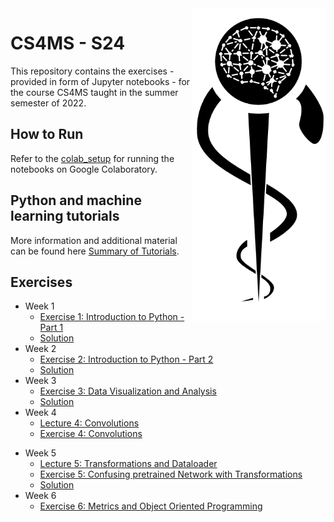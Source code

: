 <img src="images/logo_CS_MS_final.png" height="500" align="right"> 

# CS4MS - S24

This repository contains the exercises - provided in form of Jupyter notebooks - for the course CS4MS taught in the summer semester of 2022.

## How to Run

Refer to the [colab_setup](documents/ColabSetup.md) for running the notebooks on Google Colaboratory.

## Python and machine learning tutorials

More information and additional material can be found here [Summary of Tutorials](documents/ListOfTutorials.md).

## Exercises
- Week 1
  - [Exercise 1: Introduction to Python - Part 1](https://colab.research.google.com/github/CS4MS/CS4MS_S24/blob/main/exercises/Exercise_1.ipynb)
  - [Solution](https://colab.research.google.com/github/CS4MS/CS4MS_S24/blob/main/solutions/Exercise_1_Solution.ipynb)
- Week 2
  - [Exercise 2: Introduction to Python - Part 2](https://colab.research.google.com/github/CS4MS/CS4MS_S24/blob/main/exercises/Exercise_2.ipynb)
  - [Solution](https://colab.research.google.com/github/CS4MS/CS4MS_S24/blob/main/solutions/Exercise_2_Solution.ipynb)
- Week 3
  - [Exercise 3: Data Visualization and Analysis](https://colab.research.google.com/github/CS4MS/CS4MS_S24/blob/main/exercises/Exercise_3.ipynb)
  - [Solution](https://colab.research.google.com/github/CS4MS/CS4MS_S24/blob/main/solutions/Exercise_3_Solution.ipynb)
- Week 4
  - [Lecture 4: Convolutions](https://colab.research.google.com/github/CS4MS/CS4MS_S24/blob/main/lectures/Lecture_4.ipynb)
  - [Exercise 4: Convolutions](https://colab.research.google.com/github/CS4MS/CS4MS_S24/blob/main/exercises/Exercise_4.ipynb)
<!---
  - [Solution](https://colab.research.google.com/github/CS4MS/CS4MS_S24/blob/main/solutions/Exercise_4_Solution.ipynb) -->
- Week 5
  - [Lecture 5: Transformations and Dataloader](https://colab.research.google.com/github/CS4MS/CS4MS_S24/blob/main/lectures/Lecture_5.ipynb)
  - [Exercise 5: Confusing pretrained Network with Transformations](https://colab.research.google.com/github/CS4MS/CS4MS_S24/blob/main/exercises/Exercise_5.ipynb) 
  - [Solution](https://colab.research.google.com/github/CS4MS/CS4MS_S24/blob/main/solutions/Exercise_5_Solution.ipynb)
- Week 6
  - [Exercise 6: Metrics and Object Oriented Programming](https://colab.research.google.com/github/CS4MS/CS4MS_S24/blob/main/exercises/Exercise_6.ipynb)
<!--- 
  - [Solution](https://colab.research.google.com/github/CS4MS/CS4MS_S24/blob/main/solutions/Exercise_6_Solution.ipynb)
- Week 7
  - [Exercise 7a: Network Setup and First Training - part 1](https://colab.research.google.com/github/CS4MS/CS4MS_S24/blob/main/exercises/Exercise_7a.ipynb)
  - [Solution](https://colab.research.google.com/github/CS4MS/CS4MS_S24/blob/main/solutions/Exercise_7a_Solution.ipynb)
  - [Exercise 7b: Network Setup and First Training - part 2](https://colab.research.google.com/github/CS4MS/CS4MS_S24/blob/main/exercises/Exercise_7b.ipynb)
  - [Solution](https://colab.research.google.com/github/CS4MS/CS4MS_S24/blob/main/solutions/Exercise_7b_Solution.ipynb) -->
  
